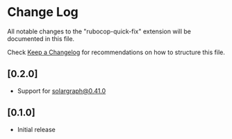 # Change Log

All notable changes to the "rubocop-quick-fix" extension will be documented in this file.

Check [Keep a Changelog](http://keepachangelog.com/) for recommendations on how to structure this file.

## [0.2.0]

- Support for solargraph@0.41.0

## [0.1.0]

- Initial release
